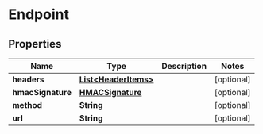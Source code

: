 

# Endpoint


## Properties

| Name | Type | Description | Notes |
|------------ | ------------- | ------------- | -------------|
|**headers** | [**List&lt;HeaderItems&gt;**](HeaderItems.md) |  |  [optional] |
|**hmacSignature** | [**HMACSignature**](HMACSignature.md) |  |  [optional] |
|**method** | **String** |  |  [optional] |
|**url** | **String** |  |  [optional] |



